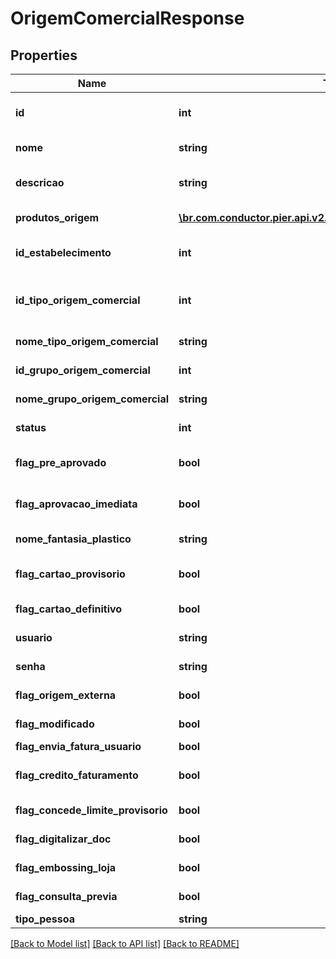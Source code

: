 # OrigemComercialResponse

## Properties
Name | Type | Description | Notes
------------ | ------------- | ------------- | -------------
**id** | **int** | C\u00F3digo identificador do OrigemComercial | [optional] 
**nome** | **string** | Nome da origem comercial | [optional] 
**descricao** | **string** | Descri\u00E7\u00E3o completa do nome da Origem Comercial | [optional] 
**produtos_origem** | [**\br.com.conductor.pier.api.v2.model\ProdutoOrigemResponse[]**](ProdutoOrigemResponse.md) | Produtos da origem comercial | [optional] 
**id_estabelecimento** | **int** | C\u00F3digo de identifica\u00E7\u00E3o do Estabelecimento | [optional] 
**id_tipo_origem_comercial** | **int** | C\u00F3digo de identifica\u00E7\u00E3o do Tipo da Origem Comercial | [optional] 
**nome_tipo_origem_comercial** | **string** | Nome do Tipo da Origem Comercial | [optional] 
**id_grupo_origem_comercial** | **int** | Identificador do grupo da origem comercial | [optional] 
**nome_grupo_origem_comercial** | **string** | Nome do grupo da origem comercial | [optional] 
**status** | **int** | Indica o status da origem comercial | [optional] 
**flag_pre_aprovado** | **bool** | Indica se permite pr\u00E9 aprova\u00E7\u00E3o | [optional] 
**flag_aprovacao_imediata** | **bool** | Indica se permite aprova\u00E7\u00E3o imediata | [optional] 
**nome_fantasia_plastico** | **string** | Nome fantasia impresso no pl\u00E1stico | [optional] 
**flag_cartao_provisorio** | **bool** | Indica se permite cart\u00E3o provis\u00F3rio | [optional] 
**flag_cartao_definitivo** | **bool** | Indica se permite cart\u00E3o definitivo | [optional] 
**usuario** | **string** | Usu\u00E1rio para autentica\u00E7\u00E3o | [optional] 
**senha** | **string** | Senha para autentica\u00E7\u00E3o | [optional] 
**flag_origem_externa** | **bool** | Indica se \u00E9 origem externa | [optional] 
**flag_modificado** | **bool** | Indica se h\u00E1 modifica\u00E7\u00E3o | [optional] 
**flag_envia_fatura_usuario** | **bool** | Indica se envia fatura | [optional] 
**flag_credito_faturamento** | **bool** | Indica se permite cr\u00E9dito de faturamento | [optional] 
**flag_concede_limite_provisorio** | **bool** | Indica se concede limite provis\u00F3rio | [optional] 
**flag_digitalizar_doc** | **bool** | Indica se digitaliza documento | [optional] 
**flag_embossing_loja** | **bool** | Indica se realiza embossing em loja | [optional] 
**flag_consulta_previa** | **bool** | Indica se realiza consulta pr\u00E9via | [optional] 
**tipo_pessoa** | **string** | Tipo de pessoa | [optional] 

[[Back to Model list]](../README.md#documentation-for-models) [[Back to API list]](../README.md#documentation-for-api-endpoints) [[Back to README]](../README.md)


